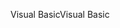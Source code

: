 <span data-ttu-id="38523-101">Visual Basic</span><span class="sxs-lookup"><span data-stu-id="38523-101">Visual Basic</span></span>